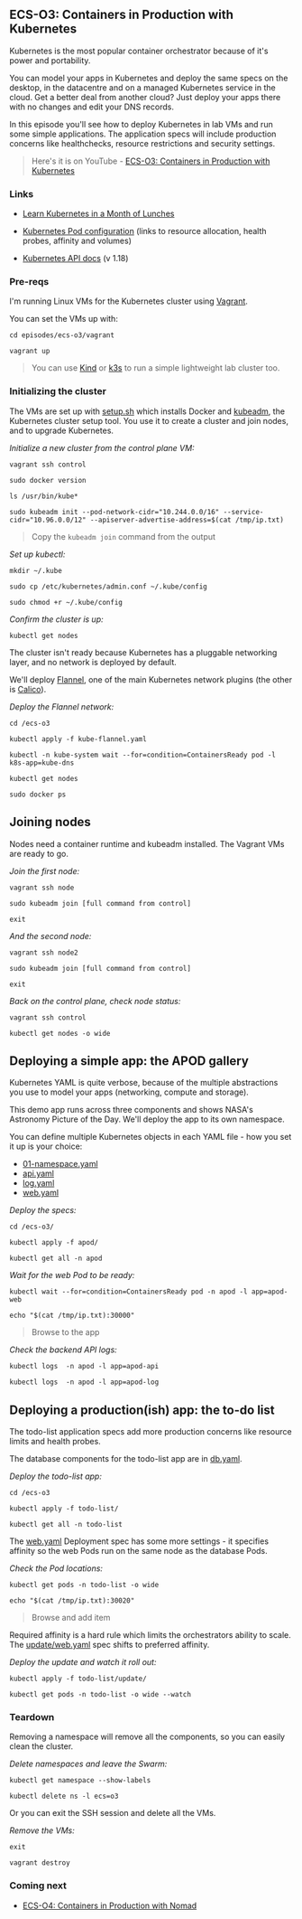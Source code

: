 ## ECS-O3: Containers in Production with Kubernetes

Kubernetes is the most popular container orchestrator because of it's power and portability. 

You can model your apps in Kubernetes and deploy the same specs on the desktop, in the datacentre and on a managed Kubernetes service in the cloud. Get a better deal from another cloud? Just deploy your apps there with no changes and edit your DNS records.

In this episode you'll see how to deploy Kubernetes in lab VMs and run some simple applications. The application specs will include production concerns like healthchecks, resource restrictions and security settings.

> Here's it is on YouTube - [ECS-O3: Containers in Production with Kubernetes](https://youtu.be/KTJUcrYffcA)

### Links

* [Learn Kubernetes in a Month of Lunches](https://www.manning.com/books/learn-kubernetes-in-a-month-of-lunches?utm_source=affiliate&utm_medium=affiliate&a_aid=elton&a_bid=a506ee0d)

* [Kubernetes Pod configuration](https://kubernetes.io/docs/tasks/configure-pod-container/) (links to resource allocation, health probes, affinity and volumes)

* [Kubernetes API docs](v1-18.docs.kubernetes.io/docs/reference/generated/kubernetes-api/v1.18) (v 1.18)


### Pre-reqs

I'm running Linux VMs for the Kubernetes cluster using [Vagrant](https://www.vagrantup.com).

You can set the VMs up with:

```
cd episodes/ecs-o3/vagrant

vagrant up
```

> You can use [Kind](https://kind.sigs.k8s.io) or [k3s](https://k3s.io) to run a simple lightweight lab cluster too.

### Initializing the cluster

The VMs are set up with [setup.sh](./vagrant/setup.sh) which installs Docker and [kubeadm](https://kubernetes.io/docs/reference/setup-tools/kubeadm/), the Kubernetes cluster setup tool. You use it to create a cluster and join nodes, and to upgrade Kubernetes.

_Initialize a new cluster from the control plane VM:_

```
vagrant ssh control

sudo docker version

ls /usr/bin/kube*

sudo kubeadm init --pod-network-cidr="10.244.0.0/16" --service-cidr="10.96.0.0/12" --apiserver-advertise-address=$(cat /tmp/ip.txt)
```

> Copy the `kubeadm join` command from the output

_Set up kubectl:_

```
mkdir ~/.kube

sudo cp /etc/kubernetes/admin.conf ~/.kube/config

sudo chmod +r ~/.kube/config
```

_Confirm the cluster is up:_

```
kubectl get nodes
```

The cluster isn't ready because Kubernetes has a pluggable networking layer, and no network is deployed by default. 

We'll deploy [Flannel](https://github.com/coreos/flannel), one of the main Kubernetes network plugins (the other is [Calico](https://docs.projectcalico.org/getting-started/kubernetes/)).

_Deploy the Flannel network:_

```
cd /ecs-o3

kubectl apply -f kube-flannel.yaml

kubectl -n kube-system wait --for=condition=ContainersReady pod -l k8s-app=kube-dns

kubectl get nodes

sudo docker ps
```

## Joining nodes

Nodes need a container runtime and kubeadm installed. The Vagrant VMs are ready to go.

_Join the first node:_

```
vagrant ssh node

sudo kubeadm join [full command from control]

exit
```

_And the second node:_

```
vagrant ssh node2

sudo kubeadm join [full command from control]

exit
```

_Back on the control plane, check node status:_

```
vagrant ssh control

kubectl get nodes -o wide
```

## Deploying a simple app: the APOD gallery

Kubernetes YAML is quite verbose, because of the multiple abstractions you use to model your apps (networking, compute and storage).

This demo app runs across three components and shows NASA's Astronomy Picture of the Day. We'll deploy the app to its own namespace.

You can define multiple Kubernetes objects in each YAML file - how you set it up is your choice:

* [01-namespace.yaml](./apod/01-namespace.yaml)
* [api.yaml](./apod/api.yaml)
* [log.yaml](./apod/log.yaml)
* [web.yaml](./apod/web.yaml)

_Deploy the specs:_

```
cd /ecs-o3/

kubectl apply -f apod/

kubectl get all -n apod
```

_Wait for the web Pod to be ready:_

```
kubectl wait --for=condition=ContainersReady pod -n apod -l app=apod-web

echo "$(cat /tmp/ip.txt):30000"
```

> Browse to the app

_Check the backend API logs:_

```
kubectl logs  -n apod -l app=apod-api

kubectl logs  -n apod -l app=apod-log
```

## Deploying a production(ish) app: the to-do list

The todo-list application specs add more production concerns like resource limits and health probes.

The database components for the todo-list app are in [db.yaml](./todo-list/db.yaml).

_Deploy the todo-list app:_

```
cd /ecs-o3

kubectl apply -f todo-list/

kubectl get all -n todo-list
```

The [web.yaml](./todo-list/web.yaml) Deployment spec has some more settings - it specifies affinity so the web Pods run on the same node as the database Pods.

_Check the Pod locations:_

```
kubectl get pods -n todo-list -o wide

echo "$(cat /tmp/ip.txt):30020"
```

> Browse and add item

Required affinity is a hard rule which limits the orchestrators ability to scale. The [update/web.yaml](./todo-list/update/web.yaml) spec shifts to preferred affinity.

_Deploy the update and watch it roll out:_

```
kubectl apply -f todo-list/update/

kubectl get pods -n todo-list -o wide --watch
```
### Teardown

Removing a namespace will remove all the components, so you can easily clean the cluster.

_Delete namespaces and leave the Swarm:_

```
kubectl get namespace --show-labels

kubectl delete ns -l ecs=o3
```

Or you can exit the SSH session and delete all the VMs.

_Remove the VMs:_

```
exit

vagrant destroy
```

### Coming next

* [ECS-O4: Containers in Production with Nomad](https://youtu.be/Q7D5ZzOLT58)